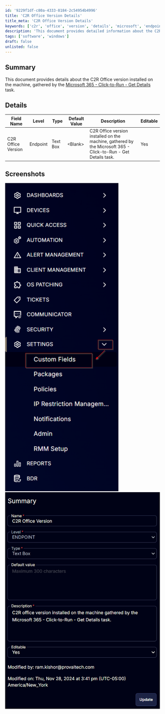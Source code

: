 ```yaml
---
id: '9229f1df-c80a-4333-8184-2c54954b4996'
title: 'C2R Office Version Details'
title_meta: 'C2R Office Version Details'
keywords: ['c2r', 'office', 'version', 'details', 'microsoft', 'endpoint']
description: 'This document provides detailed information about the C2R Office version installed on a machine, as gathered by the Microsoft 365 - Click-to-Run - Get Details task. It includes a summary, detailed field descriptions, and relevant screenshots.'
tags: ['software', 'windows']
draft: false
unlisted: false
---
```


## Summary

This document provides details about the C2R Office version installed on the machine, gathered by the [Microsoft 365 - Click-to-Run - Get Details](https://proval.itglue.com/DOC-5078775-17917390) task.

## Details

| Field Name          | Level    | Type      | Default Value | Description                                                                                     | Editable |
|---------------------|----------|-----------|---------------|-------------------------------------------------------------------------------------------------|----------|
| C2R Office Version   | Endpoint | Text Box  | \<Blank>       | C2R Office version installed on the machine, gathered by the Microsoft 365 - Click-to-Run - Get Details task. | Yes      |

## Screenshots

![Screenshot 1](../../../static/img/Endpoint---C2R-Office-Version/image_1.png)  
![Screenshot 2](../../../static/img/Endpoint---C2R-Office-Version/image_2.png)

